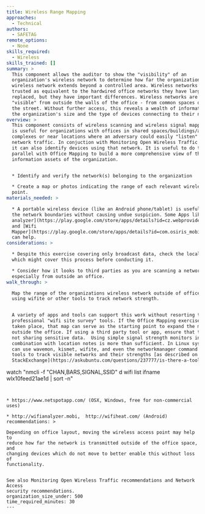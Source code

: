 ```yaml
---
title: Wireless Range Mapping
approaches:
  - Technical
authors:
  - SAFETAG
remote_options:
  - None
skills_required:
  - Wireless
skills_trained: []
summary: >
  This component allows the auditor to show the "visibility" of an
  organization's wireless network to determine how far the organization's
  wireless network extends beyond a controlled area. Wireless networks are often
  trusted as equivalent to the hardwired office networks they have largely
  replaced, but they have important differences. Wireless networks are often
  "visible" from outside the walls of the office - from common spaces or even
  the street. Without further access, this reveals a wealth of information about
  the organization's size and the type of devices connecting to their network.
overview: >
  This component consists of wireless scanning and wireless signal mapping.  It
  is useful for organizations with offices in shared spaces/buildings/apartment
  complexes or near locations where an adversary could easily "listen" to
  network traffic. In conjuction with Monitoring Open Wireless Traffic exercise,
  it can also identify devices using that network. It is useful to do this in
  parallel with Office Mapping to build a more comprehensive view of the
  information assets of the organization.


  * Identify and verify the network(s) belonging to the organization

  * Create a map or photos indicating the range of each relevant wireless access
  point.
materials_needed: >

  * A portable wireless device (like an Android phone/tablet) is useful to map
  the network boundaries without causing undue suspicion. Some Apps like [Wifi
  analyzer](https://play.google.com/store/apps/details?id=cz.webprovider.wifianalyzer)
  and [Wifi
  Mapper](https://play.google.com/store/apps/details?id=com.osiris_mobile.wifimapper&hl=en)
  can help.
considerations: >

  * Despite this exercise covering only broadcast data, check the local laws
  which might cover this process before conducting it.

  * Consider how it looks to third parties as you are scanning a network,
  especially from outside an office.
walk_through: >

  Map the range of the organizations wireless network outside of office space,
  using wifite or other tools to track network strength.


  A variety of apps and tools can support this work without resorting to
  professional "wifi site survey" tools. If the Office Mapping exercise has
  taken place, that map can serve as the starting point to expand the map
  outside the office. If using a third party tool or app, ensure that the app is
  not sharing sensitive data.  Using simple signal strength monitors in
  combination with location notes is more than sufficient. In Linux systems, one
  can use wavemon, kismet, wifite, and even the networkmanager command line
  tools to track visible networks and their strengths [as described on
  StackExchange](https://askubuntu.com/questions/237777/is-there-a-tool-like-wifi-analyzer-for-ubuntu):


  ```

  watch  "nmcli -f "CHAN,BARS,SIGNAL,SSID" d wifi list ifname wlx10feed21ae1d  |
  sort -n"

  ```


  * https://www.netspotapp.com/ (OSX, Windows, free for non-commercial uses)

  * http://wifianalyzer.mobi,  http://wifiheat.com/ (Android)
recommendations: >

  Depending on office layout, moving the wireless access point may help to
  reduce how far the network is transmitted outside of the office space, and
  changing devices which do not move to better enable this without loss of
  functionality.


  See also Monitoring Open Wireless Traffic recommendations and Network Access
  security recommendations.
organization_size_under: 500
time_required_minutes: 30
---
```


